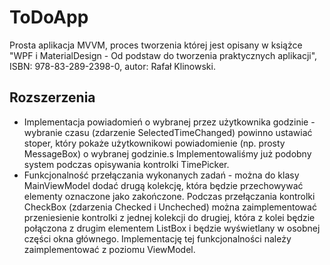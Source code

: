 # ToDoApp

Prosta aplikacja MVVM, proces tworzenia której jest opisany w książce "WPF i MaterialDesign - Od podstaw do tworzenia praktycznych aplikacji", ISBN: 978-83-289-2398-0, autor: Rafał Klinowski.

## Rozszerzenia


- Implementacja powiadomień o wybranej przez użytkownika godzinie - wybranie czasu (zdarzenie SelectedTimeChanged) powinno ustawiać stoper, który pokaże użytkownikowi powiadomienie (np. prosty MessageBox) o wybranej godzinie.s Implementowaliśmy już podobny system podczas opisywania kontrolki TimePicker.
- Funkcjonalność przełączania wykonanych zadań - można do klasy MainViewModel dodać drugą kolekcję, która będzie przechowywać elementy oznaczone jako zakończone. Podczas przełączania kontrolki CheckBox (zdarzenia Checked i Uncheched) można zaimplementować przeniesienie kontrolki z jednej kolekcji do drugiej, która z kolei będzie połączona z drugim elementem ListBox i będzie wyświetlany w osobnej części okna głównego. Implementację tej funkcjonalności należy zaimplementować z poziomu ViewModel.
